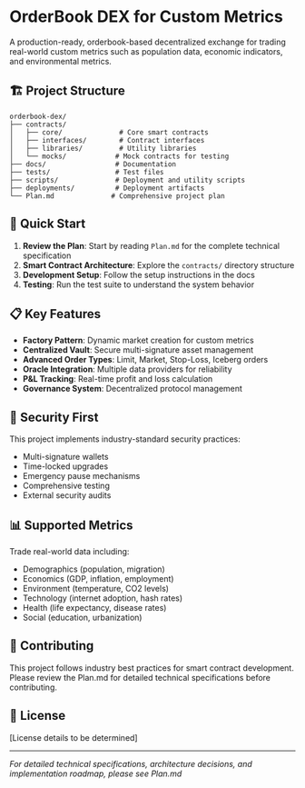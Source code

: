 # OrderBook DEX for Custom Metrics

A production-ready, orderbook-based decentralized exchange for trading real-world custom metrics such as population data, economic indicators, and environmental metrics.

## 🏗️ Project Structure

```
orderbook-dex/
├── contracts/
│   ├── core/              # Core smart contracts
│   ├── interfaces/        # Contract interfaces
│   ├── libraries/         # Utility libraries
│   └── mocks/            # Mock contracts for testing
├── docs/                 # Documentation
├── tests/                # Test files
├── scripts/              # Deployment and utility scripts
├── deployments/          # Deployment artifacts
└── Plan.md              # Comprehensive project plan
```

## 🚀 Quick Start

1. **Review the Plan**: Start by reading `Plan.md` for the complete technical specification
2. **Smart Contract Architecture**: Explore the `contracts/` directory structure
3. **Development Setup**: Follow the setup instructions in the docs
4. **Testing**: Run the test suite to understand the system behavior

## 📋 Key Features

- **Factory Pattern**: Dynamic market creation for custom metrics
- **Centralized Vault**: Secure multi-signature asset management
- **Advanced Order Types**: Limit, Market, Stop-Loss, Iceberg orders
- **Oracle Integration**: Multiple data providers for reliability
- **P&L Tracking**: Real-time profit and loss calculation
- **Governance System**: Decentralized protocol management

## 🔐 Security First

This project implements industry-standard security practices:
- Multi-signature wallets
- Time-locked upgrades
- Emergency pause mechanisms
- Comprehensive testing
- External security audits

## 📊 Supported Metrics

Trade real-world data including:
- Demographics (population, migration)
- Economics (GDP, inflation, employment)
- Environment (temperature, CO2 levels)
- Technology (internet adoption, hash rates)
- Health (life expectancy, disease rates)
- Social (education, urbanization)

## 🤝 Contributing

This project follows industry best practices for smart contract development. Please review the Plan.md for detailed technical specifications before contributing.

## 📄 License

[License details to be determined]

---

*For detailed technical specifications, architecture decisions, and implementation roadmap, please see Plan.md*
